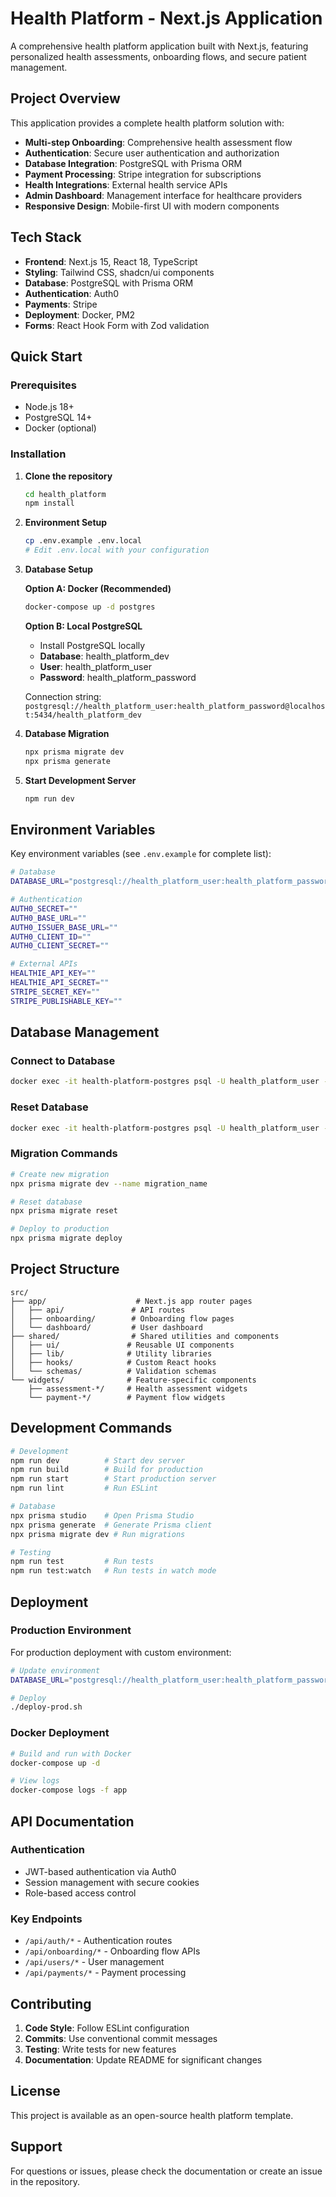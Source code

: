 # Health Platform - Next.js Application

A comprehensive health platform application built with Next.js, featuring personalized health assessments, onboarding flows, and secure patient management.

## Project Overview

This application provides a complete health platform solution with:
- **Multi-step Onboarding**: Comprehensive health assessment flow
- **Authentication**: Secure user authentication and authorization  
- **Database Integration**: PostgreSQL with Prisma ORM
- **Payment Processing**: Stripe integration for subscriptions
- **Health Integrations**: External health service APIs
- **Admin Dashboard**: Management interface for healthcare providers
- **Responsive Design**: Mobile-first UI with modern components

## Tech Stack

- **Frontend**: Next.js 15, React 18, TypeScript
- **Styling**: Tailwind CSS, shadcn/ui components
- **Database**: PostgreSQL with Prisma ORM
- **Authentication**: Auth0
- **Payments**: Stripe
- **Deployment**: Docker, PM2
- **Forms**: React Hook Form with Zod validation

## Quick Start

### Prerequisites
- Node.js 18+ 
- PostgreSQL 14+
- Docker (optional)

### Installation

1. **Clone the repository**
   ```bash
   cd health_platform
   npm install
   ```

2. **Environment Setup**
   ```bash
   cp .env.example .env.local
   # Edit .env.local with your configuration
   ```

3. **Database Setup**
   
   **Option A: Docker (Recommended)**
   ```bash
   docker-compose up -d postgres
   ```
   
   **Option B: Local PostgreSQL**
   - Install PostgreSQL locally
   - **Database**: health_platform_dev
   - **User**: health_platform_user
   - **Password**: health_platform_password
   
   Connection string:
   `postgresql://health_platform_user:health_platform_password@localhost:5434/health_platform_dev`

4. **Database Migration**
   ```bash
   npx prisma migrate dev
   npx prisma generate
   ```

5. **Start Development Server**
   ```bash
   npm run dev
   ```

## Environment Variables

Key environment variables (see `.env.example` for complete list):

```bash
# Database
DATABASE_URL="postgresql://health_platform_user:health_platform_password@localhost:5434/health_platform_dev"

# Authentication
AUTH0_SECRET=""
AUTH0_BASE_URL=""
AUTH0_ISSUER_BASE_URL=""
AUTH0_CLIENT_ID=""
AUTH0_CLIENT_SECRET=""

# External APIs
HEALTHIE_API_KEY=""
HEALTHIE_API_SECRET=""
STRIPE_SECRET_KEY=""
STRIPE_PUBLISHABLE_KEY=""
```

## Database Management

### Connect to Database
```bash
docker exec -it health-platform-postgres psql -U health_platform_user -d health_platform_dev
```

### Reset Database
```bash
docker exec -it health-platform-postgres psql -U health_platform_user -d health_platform_dev -c "DELETE FROM progress_sessions; DELETE FROM users;"
```

### Migration Commands
```bash
# Create new migration
npx prisma migrate dev --name migration_name

# Reset database
npx prisma migrate reset

# Deploy to production
npx prisma migrate deploy
```

## Project Structure

```
src/
├── app/                    # Next.js app router pages
│   ├── api/               # API routes
│   ├── onboarding/        # Onboarding flow pages
│   └── dashboard/         # User dashboard
├── shared/                # Shared utilities and components
│   ├── ui/               # Reusable UI components
│   ├── lib/              # Utility libraries
│   ├── hooks/            # Custom React hooks
│   └── schemas/          # Validation schemas
└── widgets/              # Feature-specific components
    ├── assessment-*/     # Health assessment widgets
    └── payment-*/        # Payment flow widgets
```

## Development Commands

```bash
# Development
npm run dev          # Start dev server
npm run build        # Build for production
npm run start        # Start production server
npm run lint         # Run ESLint

# Database
npx prisma studio    # Open Prisma Studio
npx prisma generate  # Generate Prisma client
npx prisma migrate dev # Run migrations

# Testing
npm run test         # Run tests
npm run test:watch   # Run tests in watch mode
```

## Deployment

### Production Environment

For production deployment with custom environment:

```bash
# Update environment
DATABASE_URL="postgresql://health_platform_user:health_platform_password@localhost:5435/health_platform_dev"

# Deploy
./deploy-prod.sh
```

### Docker Deployment

```bash
# Build and run with Docker
docker-compose up -d

# View logs
docker-compose logs -f app
```

## API Documentation

### Authentication
- JWT-based authentication via Auth0
- Session management with secure cookies
- Role-based access control

### Key Endpoints
- `/api/auth/*` - Authentication routes
- `/api/onboarding/*` - Onboarding flow APIs
- `/api/users/*` - User management
- `/api/payments/*` - Payment processing

## Contributing

1. **Code Style**: Follow ESLint configuration
2. **Commits**: Use conventional commit messages
3. **Testing**: Write tests for new features
4. **Documentation**: Update README for significant changes

## License

This project is available as an open-source health platform template.

## Support

For questions or issues, please check the documentation or create an issue in the repository.

